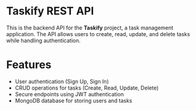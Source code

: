 # Taskify REST API  

This is the backend API for the **Taskify** project, a task management application. The API allows users to create, read, update, and delete tasks while handling authentication.  

# **Features**
- User authentication (Sign Up, Sign In)  
- CRUD operations for tasks (Create, Read, Update, Delete)  
- Secure endpoints using JWT authentication  
- MongoDB database for storing users and tasks